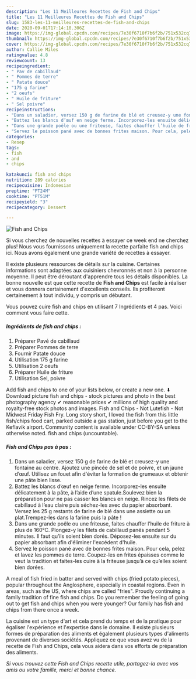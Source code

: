 ```yaml
---
description: "Les 11 Meilleures Recettes de Fish and Chips"
title: "Les 11 Meilleures Recettes de Fish and Chips"
slug: 1583-les-11-meilleures-recettes-de-fish-and-chips
date: 2020-09-01T17:14:10.306Z
image: https://img-global.cpcdn.com/recipes/7e30f6710f7b6f2b/751x532cq70/fish-and-chips-photo-principale-de-la-recette.jpg
thumbnail: https://img-global.cpcdn.com/recipes/7e30f6710f7b6f2b/751x532cq70/fish-and-chips-photo-principale-de-la-recette.jpg
cover: https://img-global.cpcdn.com/recipes/7e30f6710f7b6f2b/751x532cq70/fish-and-chips-photo-principale-de-la-recette.jpg
author: Callie Miles
ratingvalue: 4.8
reviewcount: 13
recipeingredient:
- " Pav de cabillaud"
- " Pommes de terre"
- " Patate douce"
- "175 g farine"
- "2 oeufs"
- " Huile de friture"
- " Sel poivre"
recipeinstructions:
- "Dans un saladier, versez 150 g de farine de blé et creusez-y une fontaine au centre. Ajoutez une pincée de sel et de poivre, et un jaune d’œuf. Utilisez un fouet afin d&#39;éviter la formation de grumeaux et obtenir une pâte bien lisse."
- "Battez les blancs d’œuf en neige ferme. Incorporez-les ensuite délicatement à la pâte, à l’aide d’une spatule.Soulevez bien la préparation pour ne pas casser les blancs en neige. Rincez les filets de cabillaud à l’eau claire puis séchez-les avec du papier absorbant. Versez les 25 g restants de farine de blé dans une assiette ou un plat.Trempez-les dans la farine puis la pâte !"
- "Dans une grande poêle ou une friteuse, faites chauffer l’huile de friture à plus de 160°C. Plongez-y les filets de cabillaud panés pendant 5 minutes. Il faut qu’ils soient bien dorés. Déposez-les ensuite sur du papier absorbant afin d&#39;éliminer l&#39;excédent d&#39;huile."
- "Servez le poisson pané avec de bonnes frites maison. Pour cela, pelez et lavez les pommes de terre. Coupez-les en frites épaisses comme le veut la tradition et faites-les cuire à la friteuse jusqu’à ce qu’elles soient bien dorées."
categories:
- Resep
tags:
- fish
- and
- chips

katakunci: fish and chips 
nutrition: 289 calories
recipecuisine: Indonesian
preptime: "PT24M"
cooktime: "PT51M"
recipeyield: "3"
recipecategory: Dessert

---
```



![Fish and Chips](https://img-global.cpcdn.com/recipes/7e30f6710f7b6f2b/751x532cq70/fish-and-chips-photo-principale-de-la-recette.jpg)

Si vous cherchez de nouvelles recettes à essayer ce week end ne cherchez plus! Nous vous fournissons uniquement la recette parfaite fish and chips ici. Nous avons également une grande variété de recettes à essayer.

Il existe plusieurs ressources de détails sur la cuisine. Certaines informations sont adaptées aux cuisiniers chevronnés et non à la personne moyenne. Il peut être déroutant d'apprendre tous les détails disponibles. La bonne nouvelle est que cette recette de <strong> Fish and Chips </strong> est facile à réaliser et vous donnera certainement d'excellents conseils. Ils profiteront certainement à tout individu, y compris un débutant.

<!--inarticleads1-->

Vous pouvez cuire fish and chips en utilisant 7 Ingrédients et 4 pas. Voici comment vous faire cette.

##### Ingrédients de fish and chips :

1. Préparer  Pavé de cabillaud
1. Préparer  Pommes de terre
1. Fournir  Patate douce
1. Utilisation 175 g farine
1. Utilisation 2 oeufs
1. Préparer  Huile de friture
1. Utilisation  Sel, poivre


Add fish and chips to one of your lists below, or create a new one. ⬇ Download picture fish and chips - stock pictures and photo in the best photography agency ✔ reasonable prices ✔ millions of high quality and royalty-free stock photos and images. Fish and Chips - Not Lutefish - Not Midwest Friday Fish Fry. Long story short, I loved the fish from this little fish/chips food cart, parked outside a gas station, just before you get to the Keflavik airport. Community content is available under CC-BY-SA unless otherwise noted. fish and chips (uncountable). 

<!--inarticleads2-->

##### Fish and Chips pas à pas :

1. Dans un saladier, versez 150 g de farine de blé et creusez-y une fontaine au centre. Ajoutez une pincée de sel et de poivre, et un jaune d’œuf. Utilisez un fouet afin d&#39;éviter la formation de grumeaux et obtenir une pâte bien lisse.
1. Battez les blancs d’œuf en neige ferme. Incorporez-les ensuite délicatement à la pâte, à l’aide d’une spatule.Soulevez bien la préparation pour ne pas casser les blancs en neige. Rincez les filets de cabillaud à l’eau claire puis séchez-les avec du papier absorbant. Versez les 25 g restants de farine de blé dans une assiette ou un plat.Trempez-les dans la farine puis la pâte !
1. Dans une grande poêle ou une friteuse, faites chauffer l’huile de friture à plus de 160°C. Plongez-y les filets de cabillaud panés pendant 5 minutes. Il faut qu’ils soient bien dorés. Déposez-les ensuite sur du papier absorbant afin d&#39;éliminer l&#39;excédent d&#39;huile.
1. Servez le poisson pané avec de bonnes frites maison. Pour cela, pelez et lavez les pommes de terre. Coupez-les en frites épaisses comme le veut la tradition et faites-les cuire à la friteuse jusqu’à ce qu’elles soient bien dorées.


A meal of fish fried in batter and served with chips (fried potato pieces), popular throughout the Anglosphere, especially in coastal regions. Even in areas, such as the US, where chips are called &#34;fries&#34;. Proudly continuing a family tradition of fine fish and chips. Do you remember the feeling of going out to get fish and chips when you were younger? Our family has fish and chips from there once a week. 

<!--inarticleads1-->

<p>
La cuisine est un type d'art et cela prend du temps et de la pratique pour égaliser l'expérience et l'expertise dans le domaine. Il existe plusieurs formes de préparation des aliments et également plusieurs types d'aliments provenant de diverses sociétés. Appliquez ce que vous avez vu de la recette de Fish and Chips, cela vous aidera dans vos efforts de préparation des aliments.
</p>

<p>
<i>Si vous trouvez cette Fish and Chips recette utile, partagez-la avec vos amis ou votre famille, merci et bonne chance.</i>
</p>
